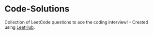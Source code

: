 # Code-Solutions
Collection of LeetCode questions to ace the coding interview! - Created using [LeetHub](https://github.com/QasimWani/LeetHub).
